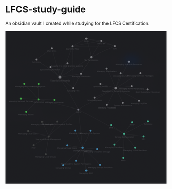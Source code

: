 LFCS-study-guide
================

An obsidian vault I created while studying for the LFCS Certification.

![mindmap](mindmap.png)
